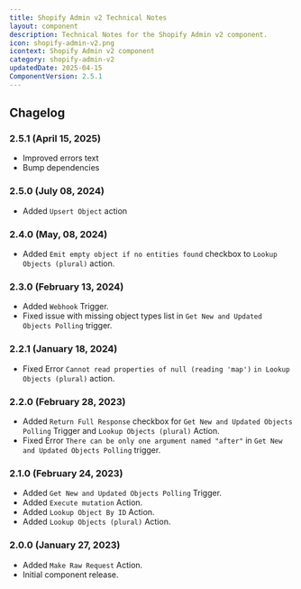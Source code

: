 ```yaml
---
title: Shopify Admin v2 Technical Notes
layout: component
description: Technical Notes for the Shopify Admin v2 component.
icon: shopify-admin-v2.png
icontext: Shopify Admin v2 component
category: shopify-admin-v2
updatedDate: 2025-04-15
ComponentVersion: 2.5.1
---
```


## Chagelog

### 2.5.1 (April 15, 2025)
* Improved errors text
* Bump dependencies

### 2.5.0 (July 08, 2024)
* Added `Upsert Object` action

### 2.4.0 (May, 08, 2024)
* Added `Emit empty object if no entities found` checkbox to `Lookup Objects (plural)` action.

### 2.3.0 (February 13, 2024)

* Added `Webhook` Trigger.
* Fixed issue with missing object types list in `Get New and Updated Objects Polling` trigger.

### 2.2.1 (January 18, 2024)

* Fixed Error `Cannot read properties of null (reading 'map')` `in Lookup Objects (plural)` action.

### 2.2.0 (February 28, 2023)

* Added `Return Full Response` checkbox for `Get New and Updated Objects Polling` Trigger and `Lookup Objects (plural)` Action.
* Fixed Error `There can be only one argument named "after"` in `Get New and Updated Objects Polling` trigger.

### 2.1.0 (February 24, 2023)

* Added `Get New and Updated Objects Polling` Trigger.
* Added `Execute mutation` Action.
* Added `Lookup Object By ID` Action.
* Added `Lookup Objects (plural)` Action.

### 2.0.0 (January 27, 2023)

* Added `Make Raw Request` Action.
* Initial component release.
